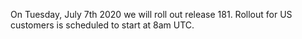 On Tuesday, July 7th 2020 we will roll out release 181. Rollout for US customers is scheduled to start at 8am UTC.
